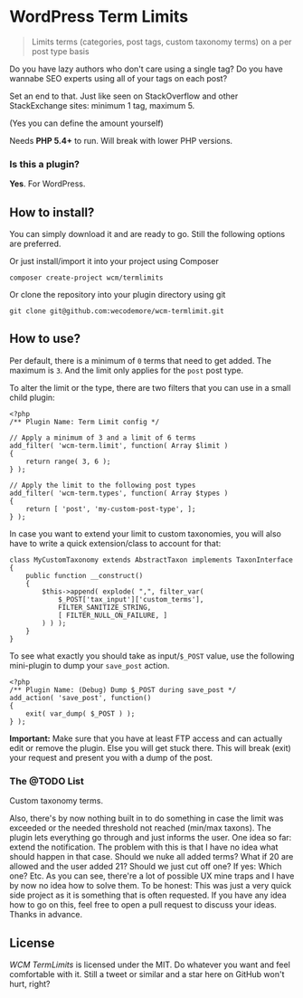 # WordPress Term Limits

> Limits terms (categories, post tags, custom taxonomy terms) on a per post type basis

Do you have lazy authors who don't care using a single tag?
Do you have wannabe SEO experts using all of your tags on each post?

Set an end to that. Just like seen on StackOverflow and other
StackExchange sites: minimum 1 tag, maximum 5.

(Yes you can define the amount yourself)

Needs **PHP 5.4+** to run. Will break with lower PHP versions.

### Is this a plugin?

**Yes**. For WordPress.

## How to install?

You can simply download it and are ready to go. Still the following options are preferred.

Or just install/import it into your project using Composer

	composer create-project wcm/termlimits

Or clone the repository into your plugin directory using git

	git clone git@github.com:wecodemore/wcm-termlimit.git

## How to use?

Per default, there is a minimum of `0` terms that need to get added.
The maximum is `3`. And the limit only applies for the `post` post type.

To alter the limit or the type, there are two filters that you can use in
a small child plugin:

```
<?php
/** Plugin Name: Term Limit config */

// Apply a minimum of 3 and a limit of 6 terms
add_filter( 'wcm-term.limit', function( Array $limit )
{
    return range( 3, 6 );
} );

// Apply the limit to the following post types
add_filter( 'wcm-term.types', function( Array $types )
{
    return [ 'post', 'my-custom-post-type', ];
} );
```

In case you want to extend your limit to custom taxonomies, you will
also have to write a quick extension/class to account for that:

```
class MyCustomTaxonomy extends AbstractTaxon implements TaxonInterface
{
	public function __construct()
	{
		$this->append( explode( ",", filter_var(
			$_POST['tax_input']['custom_terms'],
			FILTER_SANITIZE_STRING,
			[ FILTER_NULL_ON_FAILURE, ]
		) ) );
	}
}
```

To see what exactly you should take as input/`$_POST` value, use
the following mini-plugin to dump your `save_post` action.

```
<?php
/** Plugin Name: (Debug) Dump $_POST during save_post */
add_action( 'save_post', function()
{
	exit( var_dump( $_POST ) );
} );
```

**Important:** Make sure that you have at least FTP access and can actually edit
or remove the plugin. Else you will get stuck there. This will break (exit) your
request and present you with a dump of the post.

### The @TODO List

Custom taxonomy terms.

Also, there's by now nothing built in to do something in case the limit was exceeded or the
needed threshold not reached (min/max taxons). The plugin lets everything go through
and just informs the user. One idea so far: extend the notification. The problem with this
is that I have no idea what should happen in that case. Should we nuke all added terms? What if
20 are allowed and the user added 21? Should we just cut off one? If yes: Which one? Etc.
As you can see, there're a lot of possible UX mine traps and I have by now no idea how to solve
them. To be honest: This was just a very quick side project as it is something that is often
requested. If you have any idea how to go on this, feel free to open a pull request to discuss
your ideas. Thanks in advance.

## License

_WCM TermLimits_ is licensed under the MIT. Do whatever you want and feel comfortable with it.
Still a tweet or similar and a star here on GitHub won't hurt, right?